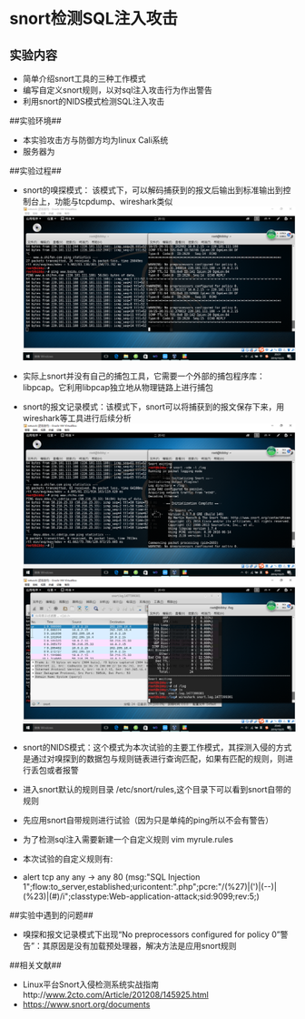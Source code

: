 # snort检测SQL注入攻击 #

## 实验内容 ##
- 简单介绍snort工具的三种工作模式
- 编写自定义snort规则，以对sql注入攻击行为作出警告
- 利用snort的NIDS模式检测SQL注入攻击

##实验环境##
- 本实验攻击方与防御方均为linux Cali系统
- 服务器为

##实验过程##
- snort的嗅探模式：
该模式下，可以解码捕获到的报文后输出到标准输出到控制台上，功能与tcpdump、wireshark类似
![](image/1.PNG)
- 实际上snort并没有自己的捕包工具，它需要一个外部的捕包程序库：libpcap。它利用libpcap独立地从物理链路上进行捕包
- snort的报文记录模式：该模式下，snort可以将捕获到的报文保存下来，用wireshark等工具进行后续分析
![](image/2.PNG)
![](image/3.PNG)

- snort的NIDS模式：这个模式为本次试验的主要工作模式，其探测入侵的方式是通过对嗅探到的数据包与规则链表进行查询匹配，如果有匹配的规则，则进行丢包或者报警
- 进入snort默认的规则目录 /etc/snort/rules,这个目录下可以看到snort自带的规则
- 先应用snort自带规则进行试验（因为只是单纯的ping所以不会有警告）
- 为了检测sql注入需要新建一个自定义规则 vim myrule.rules 
- 本次试验的自定义规则有:
- alert tcp any any -> any 80 (msg:"SQL Injection 1";flow:to_server,established;uricontent:".php";pcre:"/(\%27)|(\')|(\-\-)|(%23)|(#)/i";classtype:Web-application-attack;sid:9099;rev:5;)

##实验中遇到的问题##
- 嗅探和报文记录模式下出现“No preprocessors configured for policy 0”警告”：其原因是没有加载预处理器，解决方法是应用snort规则


##相关文献##
- Linux平台Snort入侵检测系统实战指南http://www.2cto.com/Article/201208/145925.html
- https://www.snort.org/documents
